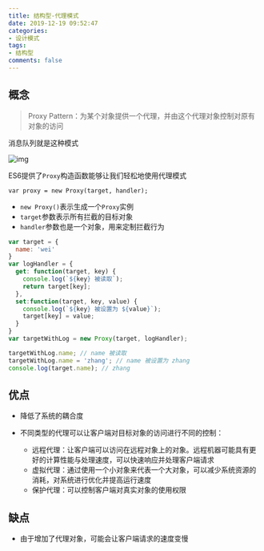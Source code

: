 ```yaml
---
title: 结构型-代理模式
date: 2019-12-19 09:52:47
categories:
- 设计模式
tags:
- 结构型
comments: false
---
```




## 概念

> Proxy Pattern：为某个对象提供一个代理，并由这个代理对象控制对原有对象的访问

消息队列就是这种模式

![img](https://raw.githubusercontent.com/xietao3/Study-Plan/master/DesignPatterns/src/%E4%BB%A3%E7%90%86.png)

ES6提供了`Proxy`构造函数能够让我们轻松地使用代理模式

`var proxy = new Proxy(target, handler);`

- `new Proxy()`表示生成一个`Proxy`实例
- `target`参数表示所有拦截的目标对象
- `handler`参数也是一个对象，用来定制拦截行为

```js
var target = {
  name: 'wei'
}
var logHandler = {
  get: function(target, key) {
    console.log(`${key} 被读取`);
    return target[key];
  },
  set:function(target, key, value) {
    console.log(`${key} 被设置为 ${value}`);
    target[key] = value;
  }
}
var targetWithLog = new Proxy(target, logHandler);

targetWithLog.name; // name 被读取
targetWithLog.name = 'zhang'; // name 被设置为 zhang
console.log(target.name); // zhang
```



## 优点

- 降低了系统的耦合度

- 不同类型的代理可以让客户端对目标对象的访问进行不同的控制：
  - 远程代理：让客户端可以访问在远程对象上的对象。远程机器可能具有更好的计算性能与处理速度，可以快速响应并处理客户端请求
  - 虚拟代理：通过使用一个小对象来代表一个大对象，可以减少系统资源的消耗，对系统进行优化并提高运行速度
  - 保护代理：可以控制客户端对真实对象的使用权限

## 缺点

- 由于增加了代理对象，可能会让客户端请求的速度变慢